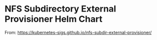 # NFS Subdirectory External Provisioner Helm Chart


From:
https://kubernetes-sigs.github.io/nfs-subdir-external-provisioner/

